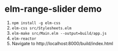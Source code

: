 # elm-range-slider demo

1. `npm install -g elm-css`
2. `elm-css src/Stylesheets.elm`
3. `elm-make src/Main.elm --output=build/app.js`
4. `elm-reactor`
5. Navigate to http://localhost:8000/build/index.html
